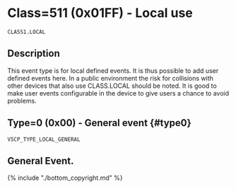 # Class=511 (0x01FF) - Local use

    CLASS1.LOCAL

## Description

This event type is for local defined events. It is thus possible to add user defined events here. In a public environment the risk for collisions with other devices that also use CLASS.LOCAL should be noted. It is good to make user events configurable in the device to give users a chance to avoid problems.

## Type=0 (0x00) - General event {#type0}
    VSCP_TYPE_LOCAL_GENERAL
General Event.
----

{% include "./bottom_copyright.md" %}